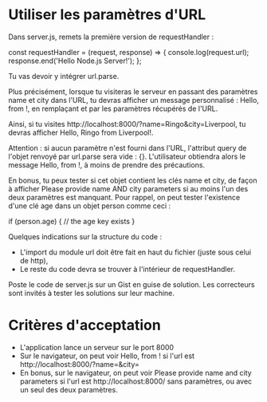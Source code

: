 # Utiliser les paramètres d'URL

Dans server.js, remets la première version de requestHandler :

const requestHandler = (request, response) => {
console.log(request.url);
response.end('Hello Node.js Server!');
};

Tu vas devoir y intégrer url.parse.

Plus précisément, lorsque tu visiteras le serveur en passant des paramètres name et city dans l'URL, tu devras afficher un message personnalisé : Hello, <name> from <city>!, en remplaçant <name> et <city> par les paramètres récupérés de l'URL.

Ainsi, si tu visites http://localhost:8000/?name=Ringo&city=Liverpool, tu devras afficher Hello, Ringo from Liverpool!.

Attention : si aucun paramètre n'est fourni dans l'URL, l'attribut query de l'objet renvoyé par url.parse sera vide : {}. L'utilisateur obtiendra alors le message Hello, <name> from <city>!, à moins de prendre des précautions.

En bonus, tu peux tester si cet objet contient les clés name et city, de façon à afficher Please provide name AND city parameters si au moins l'un des deux paramètres est manquant. Pour rappel, on peut tester l'existence d'une clé age dans un objet person comme ceci :

if (person.age) {
// the age key exists
}

Quelques indications sur la structure du code :

- L'import du module url doit être fait en haut du fichier (juste sous celui de http),
- Le reste du code devra se trouver à l'intérieur de requestHandler.

Poste le code de server.js sur un Gist en guise de solution. Les correcteurs sont invités à tester les solutions sur leur machine.

# Critères d'acceptation

- L'application lance un serveur sur le port 8000
- Sur le navigateur, on peut voir Hello, <name> from <city>! si l'url est http://localhost:8000/?name=&city=
- En bonus, sur le navigateur, on peut voir Please provide name and city parameters si l'url est http://localhost:8000/ sans paramètres, ou avec un seul des deux paramètres.
